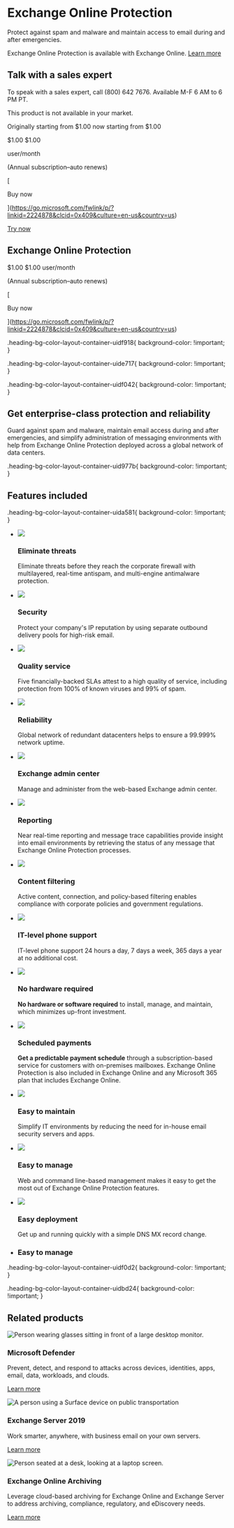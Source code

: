 # Exchange Online Protection

Protect against spam and malware and maintain access to email during and after emergencies.

Exchange Online Protection is available with Exchange Online. [Learn more](https://www.microsoft.com/en-us/microsoft-365/exchange/exchange-online)  
  

## Talk with a sales expert

To speak with a sales expert, call (800) 642 7676. Available M-F 6 AM to 6 PM PT.

This product is not available in your market.

Originally starting from $1.00 now starting from $1.00

$1.00 $1.00

user/month

(Annual subscription–auto renews)

[

Buy now

](https://go.microsoft.com/fwlink/p/?linkid=2224878&clcid=0x409&culture=en-us&country=us)

[Try now](https://go.microsoft.com/fwlink/p/?linkid=2225263&clcid=0x409&culture=en-us&country=us) 

## Exchange Online Protection

$1.00 $1.00 user/month

(Annual subscription–auto renews)

[

Buy now

](https://go.microsoft.com/fwlink/p/?linkid=2224878&clcid=0x409&culture=en-us&country=us)

.heading-bg-color-layout-container-uidf918{ background-color: !important; }

.heading-bg-color-layout-container-uide717{ background-color: !important; }

.heading-bg-color-layout-container-uidf042{ background-color: !important; }

## Get enterprise-class protection and reliability

Guard against spam and malware, maintain email access during and after emergencies, and simplify administration of messaging environments with help from Exchange Online Protection deployed across a global network of data centers.

.heading-bg-color-layout-container-uid977b{ background-color: !important; }

## Features included

.heading-bg-color-layout-container-uida581{ background-color: !important; }

- ![](https://cdn-dynmedia-1.microsoft.com/is/image/microsoftcorp/Icon_EliminateThreats_35x80_2x_RE4Klqc?resMode=sharp2&op_usm=1.5,0.65,15,0&wid=80&hei=35&qlt=100&fit=constrain)
    
    ### Eliminate threats
    
    Eliminate threats before they reach the corporate firewall with multilayered, real-time antispam, and multi-engine antimalware protection.
    
- ![](https://cdn-dynmedia-1.microsoft.com/is/image/microsoftcorp/Icon_Security_35x80_2x_RE4KtsI?resMode=sharp2&op_usm=1.5,0.65,15,0&wid=80&hei=35&qlt=100&fit=constrain)
    
    ### Security
    
    Protect your company's IP reputation by using separate outbound delivery pools for high-risk email.
    

- ![](https://cdn-dynmedia-1.microsoft.com/is/image/microsoftcorp/Icon_QualityService_35x80_2x_RE4KtsA?resMode=sharp2&op_usm=1.5,0.65,15,0&wid=80&hei=35&qlt=100&fit=constrain)
    
    ### Quality service
    
    Five financially-backed SLAs attest to a high quality of service, including protection from 100% of known viruses and 99% of spam.
    
- ![](https://cdn-dynmedia-1.microsoft.com/is/image/microsoftcorp/Icon_Reliability_35x80_2x_RE4Kr1k?resMode=sharp2&op_usm=1.5,0.65,15,0&wid=80&hei=35&qlt=100&fit=constrain)
    
    ### Reliability
    
    Global network of redundant datacenters helps to ensure a 99.999% network uptime.
    

- ![](https://cdn-dynmedia-1.microsoft.com/is/image/microsoftcorp/Icon_ExchangeAdminCenter_35x80_2x_RE4KiTN?resMode=sharp2&op_usm=1.5,0.65,15,0&wid=80&hei=35&qlt=100&fit=constrain)
    
    ### Exchange admin center
    
    Manage and administer from the web-based Exchange admin center.
    
- ![](https://cdn-dynmedia-1.microsoft.com/is/image/microsoftcorp/Icon_Reporting_35x80_2x_RE4Klqk?resMode=sharp2&op_usm=1.5,0.65,15,0&wid=80&hei=35&qlt=100&fit=constrain)
    
    ### Reporting
    
    Near real-time reporting and message trace capabilities provide insight into email environments by retrieving the status of any message that Exchange Online Protection processes.
    

- ![](https://cdn-dynmedia-1.microsoft.com/is/image/microsoftcorp/Icon_ContentFiltering_35x80_2x_RE4Kr14?resMode=sharp2&op_usm=1.5,0.65,15,0&wid=80&hei=35&qlt=100&fit=constrain)
    
    ### Content filtering
    
    Active content, connection, and policy-based filtering enables compliance with corporate policies and government regulations.
    
- ![](https://cdn-dynmedia-1.microsoft.com/is/image/microsoftcorp/Icon_ITLevel_35x80_2x_RE4KvQq?resMode=sharp2&op_usm=1.5,0.65,15,0&wid=80&hei=35&qlt=100&fit=constrain)
    
    ### IT-level phone support
    
    IT-level phone support 24 hours a day, 7 days a week, 365 days a year at no additional cost.
    

- ![](https://cdn-dynmedia-1.microsoft.com/is/image/microsoftcorp/Icon_NoHardwareRequired_35x80_2x_RE4KiTQ?resMode=sharp2&op_usm=1.5,0.65,15,0&wid=80&hei=35&qlt=100&fit=constrain)
    
    ### No hardware required
    
    **No hardware or software required** to install, manage, and maintain, which minimizes up-front investment.
    
- ![](https://cdn-dynmedia-1.microsoft.com/is/image/microsoftcorp/Icon_ScheduledPayments_35x80_2x_RE4KtsF?resMode=sharp2&op_usm=1.5,0.65,15,0&wid=80&hei=35&qlt=100&fit=constrain)
    
    ### Scheduled payments
    
    **Get a predictable payment schedule** through a subscription-based service for customers with on-premises mailboxes. Exchange Online Protection is also included in Exchange Online and any Microsoft 365 plan that includes Exchange Online.
    

- ![](https://cdn-dynmedia-1.microsoft.com/is/image/microsoftcorp/Icon_EasyToMaintain_35x80_2x_RE4Kr1a?resMode=sharp2&op_usm=1.5,0.65,15,0&wid=80&hei=35&qlt=100&fit=constrain)
    
    ### Easy to maintain
    
    Simplify IT environments by reducing the need for in-house email security servers and apps.
    
- ![](https://cdn-dynmedia-1.microsoft.com/is/image/microsoftcorp/Icon_EasyToManage_35x80_2x_RE4KvQm?resMode=sharp2&op_usm=1.5,0.65,15,0&wid=80&hei=35&qlt=100&fit=constrain)
    
    ### Easy to manage
    
    Web and command line-based management makes it easy to get the most out of Exchange Online Protection features.
    

- ![](https://cdn-dynmedia-1.microsoft.com/is/image/microsoftcorp/Icon_EasyDeployment_35x80_2x_RE4KyUM?resMode=sharp2&op_usm=1.5,0.65,15,0&wid=80&hei=35&qlt=100&fit=constrain)
    
    ### Easy deployment
    
    Get up and running quickly with a simple DNS MX record change.
    
- ### Easy to manage
    

.heading-bg-color-layout-container-uidf0d2{ background-color: !important; }

.heading-bg-color-layout-container-uidbd24{ background-color: !important; }

## Related products

![Person wearing glasses sitting in front of a large desktop monitor.](https://cdn-dynmedia-1.microsoft.com/is/image/microsoftcorp/Image_O365Protection_517x291_RE4qhxx?resMode=sharp2&op_usm=1.5,0.65,15,0&wid=786&hei=443&qlt=85&fit=constrain)

### Microsoft Defender

Prevent, detect, and respond to attacks across devices, identities, apps, email, data, workloads, and clouds.

[Learn more](https://www.microsoft.com/en-us/security/business/microsoft-defender)

![A person using a Surface device on public transportation ](https://cdn-dynmedia-1.microsoft.com/is/image/microsoftcorp/Image_ExchangeServer2019_517x291_0_RE4qjON?resMode=sharp2&op_usm=1.5,0.65,15,0&wid=786&hei=443&qlt=85&fit=constrain)

### Exchange Server 2019

Work smarter, anywhere, with business email on your own servers.

[Learn more](https://go.microsoft.com/fwlink/p/?linkid=2225565&clcid=0x409&culture=en-us&country=us)

![Person seated at a desk, looking at a laptop screen.](https://cdn-dynmedia-1.microsoft.com/is/image/microsoftcorp/Image_ExchangeOnlineArchiving_517x291_RE4qpwJ?resMode=sharp2&op_usm=1.5,0.65,15,0&wid=786&hei=443&qlt=85&fit=constrain)

### Exchange Online Archiving

Leverage cloud-based archiving for Exchange Online and Exchange Server to address archiving, compliance, regulatory, and eDiscovery needs.

[Learn more](https://www.microsoft.com/en-us/microsoft-365/exchange/microsoft-exchange-online-archiving-email)